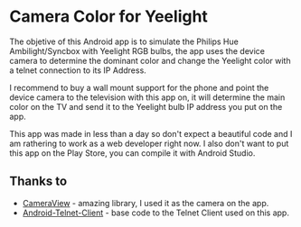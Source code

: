 # Camera Color for Yeelight

The objetive of this Android app is to simulate the Philips Hue Ambilight/Syncbox with Yeelight RGB bulbs, the app uses the device camera to determine the dominant color and change the Yeelight color with a telnet connection to its IP Address.

I recommend to buy a wall mount support for the phone and point the device camera to the television with this app on, it will determine the main color on the TV and send it to the Yeelight bulb IP address you put on the app.

This app was made in less than a day so don't expect a beautiful code and I am rathering to work as a web developer right now. I also don't want to put this app on the Play Store, you can compile it with Android Studio.

## Thanks to

* [CameraView](https://github.com/natario1/CameraView/) - amazing library, I used it as the camera on the app.
* [Android-Telnet-Client](https://github.com/hkdsun/Android-Telnet-Client) - base code to the Telnet Client used on this app.

